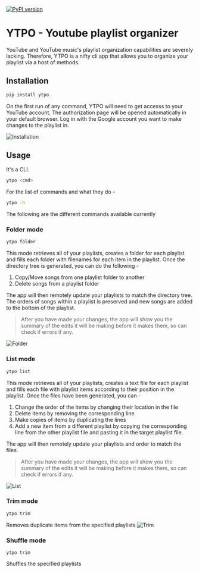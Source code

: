 [![PyPI version](https://badge.fury.io/py/ytpo.svg)](https://badge.fury.io/py/ytpo)
# YTPO - Youtube playlist organizer
YouTube and YouTube music's playlist organization capabilities are severely lacking. Therefore, YTPO is a nifty cli app that allows you to organize your playlist via a host of methods.

## Installation 
```bash
pip install ytpo
```
On the first run of any command, YTPO will need to get accesss to your YouTube account. The authorization page will be opened automatically in your default browser. Log in with the Google account you want to make changes to the playlist in.

![Installation](assets/installation.gif)
## Usage
It's a CLI.
```bash
ytpo <cmd>
```
For the list of commands and what they do - 
```Bash
ytpo -h
```
The following are the different commands available currently
### Folder mode
```bash
ytpo folder
```
This mode retrieves all of your playlists, creates a folder for each playlist and fills each folder with filenames for each item in the playlist. Once the directory tree is generated, you can do the following - 
1. Copy/Move songs from one playlist folder to another
2. Delete songs from a playlist folder

The app will then remotely update your playlists to match the directory tree. The orders of songs within a playlist is preserved and new songs are added to the bottom of the playlist.

> After you have made your changes, the app will show you the summary of the edits it will be making before it makes them, so can check if errors if any.

![Folder](assets/folder.gif)
### List mode
```bash
ytpo list
```
This mode retrieves all of your playlists, creates a text file for each playlist and fills each file with playlist items according to their position in the playlist. Once the files have been generated, you can -
1. Change the order of the items by changing their location in the file
1. Delete items by removing the corresponding line
1. Make copies of items by duplicating the lines
1. Add a new item from a different playlist by copying the corresponding line from the other playlist file and pasting it in the target playlist file.

The app will then remotely update your playlists and order to match the files.

> After you have made your changes, the app will show you the summary of the edits it will be making before it makes them, so can check if errors if any.

![List](assets/list.gif)

### Trim mode
```bash
ytpo trim
```
Removes duplicate items from the specified playlists
![Trim](assets/trim.gif)

### Shuffle mode
```bython
ytpo trim
```
Shuffles  the specified playlists

